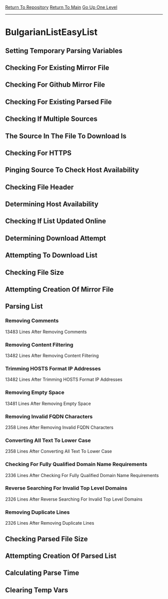 [Return To Repository](https://github.com/deathbybandaid/piholeparser/)
[Return To Main](https://github.com/deathbybandaid/piholeparser/blob/master/RecentRunLogs/Mainlog.md)
[Go Up One Level](https://github.com/deathbybandaid/piholeparser/blob/master/RecentRunLogs/TopLevelScripts/30-Processing-External-Blacklists.md)
____________________________________
# BulgarianListEasyList
## Setting Temporary Parsing Variables
## Checking For Existing Mirror File
## Checking For Github Mirror File
## Checking For Existing Parsed File
## Checking If Multiple Sources
## The Source In The File To Download Is
## Checking For HTTPS
## Pinging Source To Check Host Availability
## Checking File Header
## Determining Host Availability
## Checking If List Updated Online
## Determining Download Attempt
## Attempting To Download List
## Checking File Size
## Attempting Creation Of Mirror File
## Parsing List
### Removing Comments
13483 Lines After Removing Comments
### Removing Content Filtering
13482 Lines After Removing Content Filtering
### Trimming HOSTS Format IP Addresses
13482 Lines After Trimming HOSTS Format IP Addresses
### Removing Empty Space
13481 Lines After Removing Empty Space
### Removing Invalid FQDN Characters
2358 Lines After Removing Invalid FQDN Characters
### Converting All Text To Lower Case
2358 Lines After Converting All Text To Lower Case
### Checking For Fully Qualified Domain Name Requirements
2336 Lines After Checking For Fully Qualified Domain Name Requirements
### Reverse Searching For Invalid Top Level Domains
2326 Lines After Reverse Searching For Invalid Top Level Domains
### Removing Duplicate Lines
2326 Lines After Removing Duplicate Lines
## Checking Parsed File Size
## Attempting Creation Of Parsed List
## Calculating Parse Time
## Clearing Temp Vars
